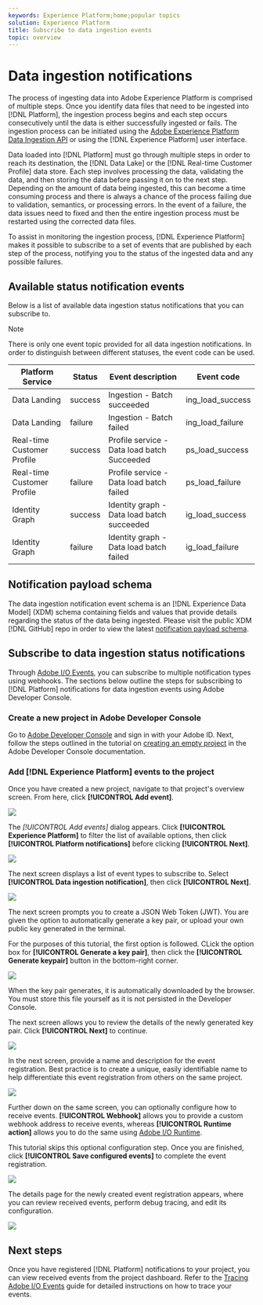 ```yaml
---
keywords: Experience Platform;home;popular topics
solution: Experience Platform
title: Subscribe to data ingestion events
topic: overview
---
```


# Data ingestion notifications

The process of ingesting data into Adobe Experience Platform is comprised of multiple steps. Once you identify data files that need to be ingested into [!DNL Platform], the ingestion process begins and each step occurs consecutively until the data is either successfully ingested or fails. The ingestion process can be initiated using the [Adobe Experience Platform Data Ingestion API](https://www.adobe.io/apis/experienceplatform/home/api-reference.html#!acpdr/swagger-specs/ingest-api.yaml) or using the [!DNL Experience Platform] user interface.

Data loaded into [!DNL Platform] must go through multiple steps in order to reach its destination, the [!DNL Data Lake] or the [!DNL Real-time Customer Profile] data store. Each step involves processing the data, validating the data, and then storing the data before passing it on to the next step. Depending on the amount of data being ingested, this can become a time consuming process and there is always a chance of the process failing due to validation, semantics, or processing errors. In the event of a failure, the data issues need to fixed and then the entire ingestion process must be restarted using the corrected data files. 

To assist in monitoring the ingestion process, [!DNL Experience Platform] makes it possible to subscribe to a set of events that are published by each step of the process, notifying you to the status of the ingested data and any possible failures. 

## Available status notification events

Below is a list of available data ingestion status notifications that you can subscribe to. 

>[!NOTE]
>
>There is only one event topic provided for all data ingestion notifications. In order to distinguish between different statuses, the event code can be used.

| Platform Service | Status | Event description | Event code |
| ---------------- | ------ | ----------------- | ---------- |
| Data Landing | success | Ingestion - Batch succeeded | ing_load_success |
| Data Landing | failure | Ingestion - Batch failed | ing_load_failure |
| Real-time Customer Profile | success | Profile service - Data load batch Succeeded | ps_load_success |
| Real-time Customer Profile | failure | Profile service - Data load batch failed | ps_load_failure |
| Identity Graph | success | Identity graph - Data load batch succeeded | ig_load_success |
| Identity Graph | failure | Identity graph - Data load batch failed | ig_load_failure |

## Notification payload schema

The data ingestion notification event schema is an [!DNL Experience Data Model] (XDM) schema containing fields and values that provide details regarding the status of the data being ingested. Please visit the public XDM [!DNL GitHub] repo in order to view the latest [notification payload schema](https://github.com/adobe/xdm/blob/master/schemas/notifications/ingestion.schema.json).

## Subscribe to data ingestion status notifications

Through [Adobe I/O Events](https://www.adobe.io/apis/experienceplatform/events.html), you can subscribe to multiple notification types using webhooks. The sections below outline the steps for subscribing to [!DNL Platform] notifications for data ingestion events using Adobe Developer Console.

### Create a new project in Adobe Developer Console

Go to [Adobe Developer Console](https://www.adobe.com/go/devs_console_ui) and sign in with your Adobe ID. Next, follow the steps outlined in the tutorial on [creating an empty project](https://www.adobe.io/apis/experienceplatform/console/docs.html#!AdobeDocs/adobeio-console/master/projects-empty.md) in the Adobe Developer Console documentation.

### Add [!DNL Experience Platform] events to the project

Once you have created a new project, navigate to that project's overview screen. From here, click **[!UICONTROL Add event]**.

![](../images/quality/subscribe-events/add-event-button.png)

The _[!UICONTROL Add events]_ dialog appears. Click **[!UICONTROL Experience Platform]** to filter the list of available options, then click **[!UICONTROL Platform notifications]** before clicking **[!UICONTROL Next]**.

![](../images/quality/subscribe-events/select-platform-events.png)

The next screen displays a list of event types to subscribe to. Select **[!UICONTROL Data ingestion notification]**, then click **[!UICONTROL Next]**.

![](../images/quality/subscribe-events/choose-event-subscriptions.png)

The next screen prompts you to create a JSON Web Token (JWT). You are given the option to automatically generate a key pair, or upload your own public key generated in the terminal.

For the purposes of this tutorial, the first option is followed. CLick the option box for **[!UICONTROL Generate a key pair]**, then click the **[!UICONTROL Generate keypair]** button in the bottom-right corner.

![](../images/quality/subscribe-events/generate-keypair.png)

When the key pair generates, it is automatically downloaded by the browser. You must store this file yourself as it is not persisted in the Developer Console.

The next screen allows you to review the details of the newly generated key pair. Click **[!UICONTROL Next]** to continue.

![](../images/quality/subscribe-events/keypair-generated.png)

In the next screen, provide a name and description for the event registration. Best practice is to create a unique, easily identifiable name to help differentiate this event registration from others on the same project.

![](../images/quality/subscribe-events/registration-details.png)

Further down on the same screen, you can optionally configure how to receive events. **[!UICONTROL Webhook]** allows you to provide a custom webhook address to receive events, whereas **[!UICONTROL Runtime action]** allows you to do the same using [Adobe I/O Runtime](https://www.adobe.io/apis/experienceplatform/runtime/docs.html).

This tutorial skips this optional configuration step. Once you are finished, click **[!UICONTROL Save configured events]** to complete the event registration.

![](../images/quality/subscribe-events/receive-events.png)

The details page for the newly created event registration appears, where you can review received events, perform debug tracing, and edit its configuration.

![](../images/quality/subscribe-events/registration-complete.png)

## Next steps

Once you have registered [!DNL Platform] notifications to your project, you can view received events from the project dashboard. Refer to the [Tracing Adobe I/O Events](https://www.adobe.io/apis/experienceplatform/events/docs.html#!adobedocs/adobeio-events/master/support/tracing.md) guide for detailed instructions on how to trace your events.
